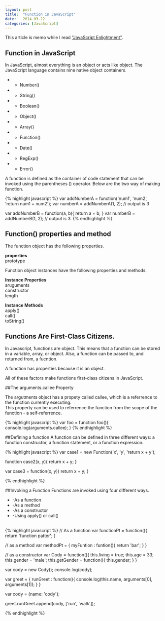 ```yaml
---
layout: post
title:  "Function in JavaScript"
date:   2014-03-22
categories: [JavaScript]
---
```




This article is memo while I read  ["JavaScript Enlightment"](http://www.javascriptenlightenment.com/).

## Function in JavaScript
In JavaScript, almost everything is an object or acts like object. The JavaScript language contains nine native object containers.

- - Number()
- - String() 
- - Boolean()
- - Object()
- - Array()
- - Function()
- - Date()
- - RegExp()
- - Error()

A function is defined as the container of code statement that can be invoked using the parentheses () operator.
Below are the two way of making function.

{% highlight javascript %}
var addNumberA = function('num1', 'num2', 'return num1 + num2');
var numberA = addNumberA(1, 2); // output is 3

var addNumberB = function(a, b){
	return a + b;
}
var numberB = addNumberB(1, 2); // output is 3.
{% endhighlight %}

## Function() properties and method

The function object has the following properties.

<strong>properties</strong><br/>prototype

Function object instances have the following properties and methods.

<strong>Instance Properties</strong><br />
aruguments<br />
constructor<br />
length<br />

<strong>Instance Methods</strong><br />
apply()<br />
call()<br />
toString()

## Functions Are First-Class Citizens.
In Javascript, functions are object. This means that a function can be stored in a variable, array, or object. Also, a function can be passed to, and returned from, a fucntion.

A function has properties because it is an object.

All of these factors make functions first-class citizens in JavaScript.

##The arguments.callee Property

The argutments object has a propety called callee, which is a referrence to the function currently executing.</br>
This property can be used to referrence the function from the scope of the function - a self-referrence.

{% highlight javascript %}
var foo = function foo(){
	console.log(arguments.callee);
}
{% endhighlight %}


##Defining a function
A function can be defined in three different ways: a function constructor, a function statement, or a function expression.

{% highlight javascript %}
var case1 = new Function('x', 'y', 'return x + y');

function case2(x, y){
	return x + y;
}

var case3 = function(x, y){
	return x + y;
}

{% endhighlight %}

##Invoking a Function
Functions are invoked using four different ways.

- -As a function
- -As a method
- -As a constructor
- -Using apply() or call()<br/></br>



{% highlight javascript %}
// As a function
var functionPt = function(){
	return 'function patter';
}

// as a method
var methodPt = {
	myFuntion : funtion(){ return 'bar'; }
}

// as a constructor
var Cody = function(){
	this.living = true;
	this.age    = 33;
	this.gender = 'male';
	this.getGender = function(){
		this.gender;
	}
}

var cody = new Cody();
console.log(cody);

var greet = {
	runGreet : function(){
		console.log(this.name, arguments[0], arguments[1]);
	}
}

var cody = {name: 'cody'};

greet.runGreet.append(cody, ['run', 'walk']);

{% endhighlight %}



